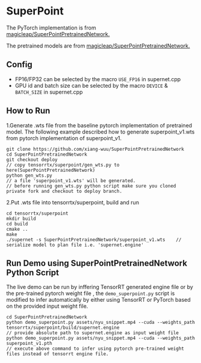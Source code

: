 # SuperPoint

The PyTorch implementation is from [magicleap/SuperPointPretrainedNetwork.](https://github.com/magicleap/SuperPointPretrainedNetwork)

The pretrained models are from [magicleap/SuperPointPretrainedNetwork.](https://github.com/magicleap/SuperPointPretrainedNetwork)


## Config

- FP16/FP32 can be selected by the macro `USE_FP16` in supernet.cpp
- GPU id and batch size can be selected by the macro `DEVICE` & `BATCH_SIZE` in supernet.cpp


## How to Run
1.Generate .wts file from the baseline pytorch implementation of pretrained model. The following example described how to generate superpoint_v1.wts from pytorch implementation of superpoint_v1. 
```
git clone https://github.com/xiang-wuu/SuperPointPretrainedNetwork
cd SuperPointPretrainedNetwork
git checkout deploy
// copy tensorrtx/superpoint/gen_wts.py to here(SuperPointPretrainedNetwork)
python gen_wts.py
// a file 'superpoint_v1.wts' will be generated.
// before running gen_wts.py python script make sure you cloned private fork and checkout to deploy branch.
```

2.Put .wts file into tensorrtx/superpoint, build and run
```
cd tensorrtx/superpoint
mkdir build
cd build
cmake ..
make
./supernet -s SuperPointPretrainedNetwork/superpoint_v1.wts    // serialize model to plan file i.e. 'supernet.engine'
```

## Run Demo using SuperPointPretrainedNetwork Python Script
The live demo can be run by inffering TensorRT generated engine file or by the pre-trained pytorch weight file , the `demo_superpoint.py` script is modified to infer automatically by either using TensorRT or PyTorch based on the provided input weight file.
```
cd SuperPointPretrainedNetwork
python demo_superpoint.py assets/nyu_snippet.mp4 --cuda --weights_path tensorrtx/superpoint/build/supernet.engine
// provide absolute path to supernet.engine as input weight file 
python demo_superpoint.py assets/nyu_snippet.mp4 --cuda --weights_path superpoint_v1.pth
// execute above command to infer using pytorch pre-trained weight files instead of tensorrt engine file.
```